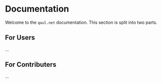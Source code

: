# Documentation

Welcome to the `qaul.net` documentation.
This section is split into two parts.

## For Users

...

## For Contributers

...